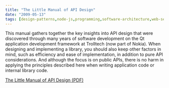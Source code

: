 ```yaml
---
title: "The Little Manual of API Design"
date: "2009-05-13"
tags: [design-patterns,node-js,programming,software-architecture,web-services]
---
```


This manual gathers together the key insights into API design that were discovered through many years of software development on the Qt application development framework at Trolltech (now part of Nokia). When designing and implementing a library, you should also keep other factors in mind, such as efficiency and ease of implementation, in addition to pure API considerations. And although the focus is on public APIs, there is no harm in applying the principles described here when writing application code or internal library code.

[The Little Manual of API Design (PDF)](http://chaos.troll.no/~shausman/api-design/api-design.pdf)
